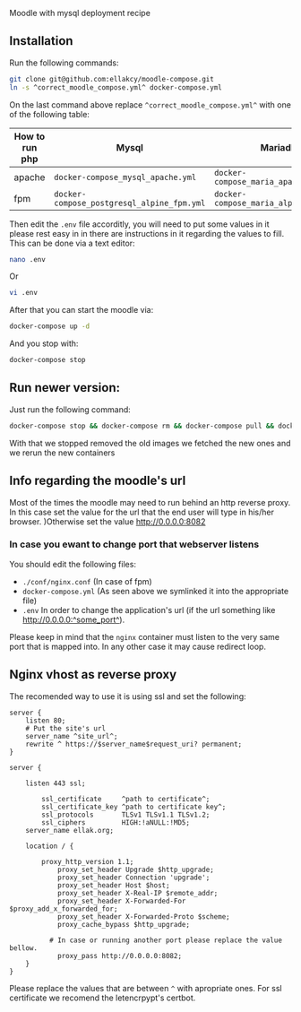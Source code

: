 Moodle with mysql deployment recipe

## Installation
Run the following commands:

```bash
git clone git@github.com:ellakcy/moodle-compose.git
ln -s ^correct_moodle_compose.yml^ docker-compose.yml
```

On the last command above replace `^correct_moodle_compose.yml^` with one of the following table:

How to run php | Mysql | Mariadb | Postgresql
--- | --- | --- | ---
apache | `docker-compose_mysql_apache.yml` | `docker-compose_maria_apache.yml` | `docker-compose_postgresql_apache.yml`
fpm | `docker-compose_postgresql_alpine_fpm.yml` | `docker-compose_maria_alpine_fpm.yml` | `docker-compose_postgresql_alpine_fpm.yml`

Then edit the `.env` file accorditly, you will need to put some values in it please rest easy in in there are instructions in it regarding the values to fill. This can be done via a text editor:

```bash
nano .env
```

Or

```bash
vi .env
```

After that you can start the moodle via:

```bash
docker-compose up -d
```

And you stop with:

```bash
docker-compose stop
```

## Run newer version:

Just run the following command:

```bash
docker-compose stop && docker-compose rm && docker-compose pull && docker-compose up -d
```

With that we stopped removed the old images we fetched the new ones and we rerun the new containers

## Info regarding the moodle's url

Most of the times the moodle may need to run behind an http reverse proxy. In this case set the value for the url that the end user will type in his/her browser. )Otherwise set the value http://0.0.0.0:8082

### In case you ewant to change port that webserver listens

You should edit the following files:

* `./conf/nginx.conf` (In case of fpm)
* `docker-compose.yml` (As seen above we symlinked it into the appropriate file)
* `.env` In order to change the application's url (if the url something like http://0.0.0.0:^some_port^).

Please keep in mind that the `nginx` container must listen to the very same port that is mapped into. In any other case it may cause redirect loop.

## Nginx vhost as reverse proxy

The recomended way to use it is using ssl and set the following:

```nginx
server {
	listen 80;
	# Put the site's url
	server_name ^site_url^;
	rewrite ^ https://$server_name$request_uri? permanent;
}

server {

	listen 443 ssl;

        ssl_certificate     ^path to certificate^;
       	ssl_certificate_key ^path to certificate key^;
        ssl_protocols       TLSv1 TLSv1.1 TLSv1.2;
        ssl_ciphers         HIGH:!aNULL:!MD5;
	server_name ellak.org;

	location / {

		proxy_http_version 1.1;
       		proxy_set_header Upgrade $http_upgrade;
       		proxy_set_header Connection 'upgrade';
       		proxy_set_header Host $host;
       		proxy_set_header X-Real-IP $remote_addr;
       		proxy_set_header X-Forwarded-For $proxy_add_x_forwarded_for;
       		proxy_set_header X-Forwarded-Proto $scheme;
       		proxy_cache_bypass $http_upgrade;

          # In case or running another port please replace the value bellow.
        	proxy_pass http://0.0.0.0:8082;
	}
}

```

Please replace the values that are between `^` with apropriate ones. For ssl certificate we recomend the letencrpypt's certbot.
